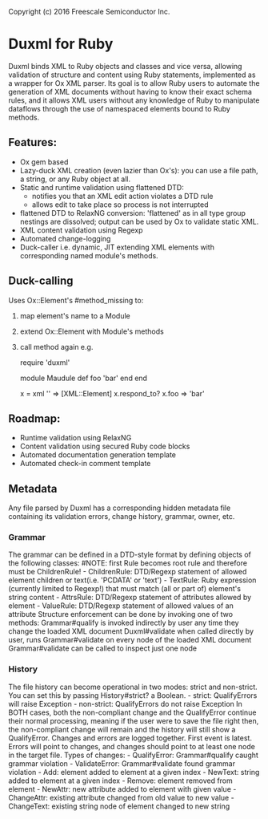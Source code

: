 Copyright (c) 2016 Freescale Semiconductor Inc.

# Duxml for Ruby
Duxml binds XML to Ruby objects and classes and vice versa, allowing validation of structure and content using Ruby statements, implemented as a wrapper for Ox XML parser.
Its goal is to allow Ruby users to automate the generation of XML documents without having to know their exact schema rules, 
and it allows XML users without any knowledge of Ruby to manipulate dataflows through the use of namespaced elements bound to Ruby methods.

## Features:
- Ox gem based
- Lazy-duck XML creation (even lazier than Ox's): you can use a file path, a string, or any Ruby object at all.
- Static and runtime validation using flattened DTD: 
    - notifies you that an XML edit action violates a DTD rule
    - allows edit to take place so process is not interrupted
- flattened DTD to RelaxNG conversion: 'flattened' as in all type group nestings are dissolved; output can be used by Ox to validate static XML.
- XML content validation using Regexp
- Automated change-logging 
- Duck-caller i.e. dynamic, JIT extending XML elements with corresponding named module's methods. 

## Duck-calling
Uses Ox::Element's #method_missing to:
1. map element's name to a Module
2. extend Ox::Element with Module's methods 
3. call method again
e.g.
     
     require 'duxml'
     
     module Maudule
       def foo
         'bar' 
       end
     end
       
     x = xml '<maudule/>'  => [XML::Element]
     x.respond_to?
     x.foo                 => 'bar'

## Roadmap:
- Runtime validation using RelaxNG
- Content validation using secured Ruby code blocks
- Automated documentation generation template
- Automated check-in comment template

## Metadata
Any file parsed by Duxml has a corresponding hidden metadata file containing its validation errors, change history, grammar, owner, etc.

### Grammar
The grammar can be defined in a DTD-style format by defining objects of the following classes:
 #NOTE: first Rule becomes root rule and therefore must be ChildrenRule!
    - ChildrenRule:     DTD/Regexp statement of allowed element children or text(i.e. 'PCDATA' or 'text')
    - TextRule:         Ruby expression (currently limited to Regexp!) that must match (all or part of) element's string content
    - AttrsRule:        DTD/Regexp statement of attributes allowed by element
    - ValueRule:        DTD/Regexp statement of allowed values of an attribute 
Structure enforcement can be done by invoking one of two methods:
    Grammar#qualify     is invoked indirectly by user any time they change the loaded XML document
    Duxml#validate      when called directly by user, runs Grammar#validate on every node of the loaded XML document
    Grammar#validate    can be called to inspect just one node

### History
The file history can become operational in two modes: strict and non-strict. You can set this by passing History#strict? a Boolean.
    - strict:       QualifyErrors will raise Exception
    - non-strict:   QualifyErrors do not raise Exception
    In BOTH cases, both the non-compliant change and the QualifyError 
    continue their normal processing, meaning if the user were to save 
    the file right then, the non-compliant change will remain and the 
    history will still show a QualifyError.
Changes and errors are logged together. First event is latest. Errors will point to changes, and changes should point to at least one node in the target file.
Types of changes: 
    - QualifyError: Grammar#qualify caught grammar violation
    - ValidateError: Grammar#validate found grammar violation 
    - Add: element added to element at a given index
    - NewText: string added to element at a given index
    - Remove: element removed from element
    - NewAttr: new attribute added to element with given value
    - ChangeAttr: existing attribute changed from old value to new value
    - ChangeText: existing string node of element changed to new string
